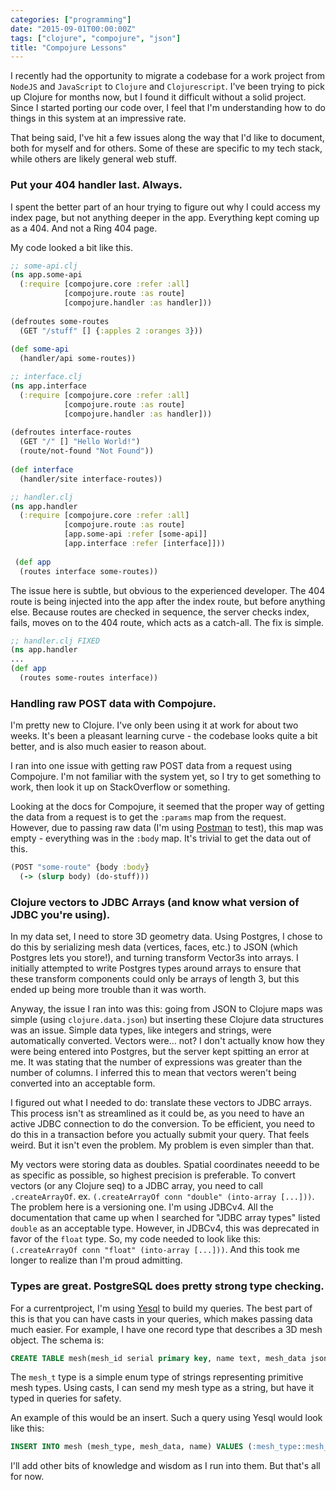 ```yaml
---
categories: ["programming"]
date: "2015-09-01T00:00:00Z"
tags: ["clojure", "compojure", "json"]
title: "Compojure Lessons"
---
```


I recently had the opportunity to migrate a codebase for a work project from
`NodeJS` and `JavaScript` to `Clojure` and `Clojurescript`. I've been trying to
pick up Clojure for months now, but I found it difficult without a solid project.
Since I started porting our code over, I feel that I'm understanding how to do
things in this system at an impressive rate.

That being said, I've hit a few issues along the way that I'd like to document,
both for myself and for others. Some of these are specific to my tech stack,
while others are likely general web stuff.

### Put your 404 handler last. Always.
I spent the better part of an hour trying to figure out why I could access my
index page, but not anything deeper in the app. Everything kept coming up as a
404. And not a Ring 404 page.

My code looked a bit like this.

```clojure
;; some-api.clj
(ns app.some-api
  (:require [compojure.core :refer :all]
            [compojure.route :as route]
            [compojure.handler :as handler]))
              
(defroutes some-routes
  (GET "/stuff" [] {:apples 2 :oranges 3}))
    
(def some-api
  (handler/api some-routes))
```

```clojure
;; interface.clj
(ns app.interface
  (:require [compojure.core :refer :all]
            [compojure.route :as route]
            [compojure.handler :as handler]))
              
(defroutes interface-routes
  (GET "/" [] "Hello World!")
  (route/not-found "Not Found"))
    
(def interface
  (handler/site interface-routes))
```

```clojure
;; handler.clj
(ns app.handler
  (:require [compojure.core :refer :all]
            [compojure.route :as route]
            [app.some-api :refer [some-api]]
            [app.interface :refer [interface]]))
              
 (def app
  (routes interface some-routes))
```

The issue here is subtle, but obvious to the experienced developer. The 404 route
is being injected into the app after the index route, but before anything else. 
Because routes are checked in sequence, the server checks index, fails, moves on
to the 404 route, which acts as a catch-all. The fix is simple.

```clojure
;; handler.clj FIXED
(ns app.handler
...
(def app
  (routes some-routes interface))
```

### Handling raw POST data with Compojure.
I'm pretty new to Clojure. I've only been using it at work for about two weeks.
It's been a pleasant learning curve - the codebase looks quite a bit better, and
is also much easier to reason about.

I ran into one issue with getting raw POST data from a request using Compojure.
I'm not familiar with the system yet, so I try to get something to work, then
look it up on StackOverflow or something.

Looking at the docs for Compojure, it seemed that the proper way of getting the
data from a request is to get the `:params` map from the request. However, due
to passing raw data (I'm using [Postman](https://www.getpostman.com/) to test),
this map was empty - everything was in the `:body` map. It's trivial to get the
data out of this.

```clojure
(POST "some-route" {body :body}
  (-> (slurp body) (do-stuff)))
```

### Clojure vectors to JDBC Arrays (and know what version of JDBC you're using).
In my data set, I need to store 3D geometry data. Using Postgres, I chose to do
this by serializing mesh data (vertices, faces, etc.) to JSON (which Postgres
lets you store!), and turning transform Vector3s into arrays. I initially
attempted to write Postgres types around arrays to ensure that these transform
components could only be arrays of length 3, but this ended up being more
trouble than it was worth.

Anyway, the issue I ran into was this: going from JSON to Clojure maps was
simple (using `clojure.data.json`) but inserting these Clojure data structures
was an issue. Simple data types, like integers and strings, were automatically
converted. Vectors were... not? I don't actually know how they were being
entered into Postgres, but the server kept spitting an error at me. It was
stating that the number of expressions was greater than the number of columns. I
inferred this to mean that vectors weren't being converted into an acceptable
form.

I figured out what I needed to do: translate these vectors to JDBC arrays. This
process isn't as streamlined as it could be, as you need to have an active JDBC
connection to do the conversion. To be efficient, you need to do this in a
transaction before you actually submit your query. That feels weird. But it
isn't even the problem. My problem is even simpler than that.

My vectors were storing data as doubles. Spatial coordinates neeedd to be as
specific as possible, so highest precision is preferable. To convert vectors (or
any Clojure seq) to a JDBC array, you need to call `.createArrayOf`. ex.
`(.createArrayOf conn "double" (into-array [...]))`. The problem here is a
versioning one. I'm using JDBCv4. All the documentation that came up when I
searched for "JDBC array types" listed `double` as an acceptable type. However,
in JDBCv4, this was deprecated in favor of the `float` type. So, my code needed
to look like this: `(.createArrayOf conn "float" (into-array [...]))`. And this
took me longer to realize than I'm proud admitting.

### Types are great.  PostgreSQL does pretty strong type checking. 
For a currentproject, I'm using [Yesql](https://github.com/krisajenkins/yesql)
to build my queries. The best part of this is that you can have casts in your
queries, which makes passing data much easier. For example, I have one record
type that describes a 3D mesh object. The schema is:

```sql
CREATE TABLE mesh(mesh_id serial primary key, name text, mesh_data json, mesh_type mesh_t);
```

The `mesh_t` type is a simple enum type of strings representing primitive mesh
types. Using casts, I can send my mesh type as a string, but have it typed in
queries for safety.

An example of this would be an insert. Such a query using Yesql would look like
this:

```sql
INSERT INTO mesh (mesh_type, mesh_data, name) VALUES (:mesh_type::mesh_t, :mesh_data, :name);
```

I'll add other bits of knowledge and wisdom as I run into them. But that's all
for now.
